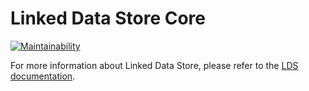 # Linked Data Store Core

[![Maintainability](https://api.codeclimate.com/v1/badges/8f393817a7aae231a874/maintainability)](https://codeclimate.com/github/statisticsnorway/linked-data-store-core/maintainability)

For more information about Linked Data Store, please refer to the [LDS documentation](https://github.com/statisticsnorway/linked-data-store-documentation).
